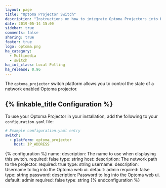 ```yaml
---
layout: page
title: "Optoma Projector Switch"
description: "Instructions on how to integrate Optoma Projectors into Home Assistant."
date: 2019-05-14 15:00
sidebar: true
comments: false
sharing: true
footer: true
logo: optoma.png
ha_category:
  - Multimedia
  - switch
ha_iot_class: Local Polling
ha_release: 0.96
---
```


The `optoma_projector` switch platform allows you to control the state of a network enabled Optoma projector.

## {% linkable_title Configuration %}

To use your Optoma Projector in your installation, add the following to your `configuration.yaml` file:

```yaml
# Example configuration.yaml entry
switch:
  - platform: optoma_projector
    host: IP_ADDRESS
```

{% configuration %}
name:
  description: The name to use when displaying this switch.
  required: false
  type: string
host:
  description: The network path to the projector.
  required: true
  type: string
username:
  description: Username to log into the Optoma web ui.
  default: admin
  required: false
  type: string
password:
  description: Password to log into the Optoma web ui.
  default: admin
  required: false
  type: string
{% endconfiguration %}

